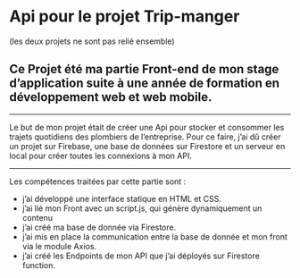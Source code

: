 # Api pour le projet Trip-manger 
(les deux projets ne sont pas relié ensemble)

## Ce Projet été ma partie Front-end de mon stage d’application suite à une année de formation en développement web et web mobile.

--- 

Le but de mon projet était de créer une Api pour stocker et consommer les
trajets quotidiens des plombiers de l’entreprise.
Pour ce faire, j’ai dû créer un projet sur Firebase, une base de données sur
Firestore et un serveur en local pour créer toutes les connexions à mon API.

--- 

Les compétences traitées par cette partie sont :

- j’ai développé une interface statique en HTML et CSS.
- j’ai lié mon Front avec un script.js, qui génère dynamiquement un
contenu
- j’ai créé ma base de donnée via Firestore.
- j’ai mis en place la communication entre la base de donnée et mon
front via le module Axios.
- j’ai créé les Endpoints de mon API que j’ai déployés sur Firestore
function.